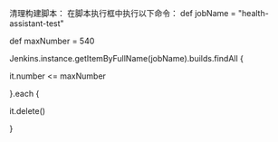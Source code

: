 清理构建脚本：
在脚本执行框中执行以下命令：
def jobName = "health-assistant-test"

def maxNumber = 540

Jenkins.instance.getItemByFullName(jobName).builds.findAll {

it.number <= maxNumber

}.each {

it.delete()

}